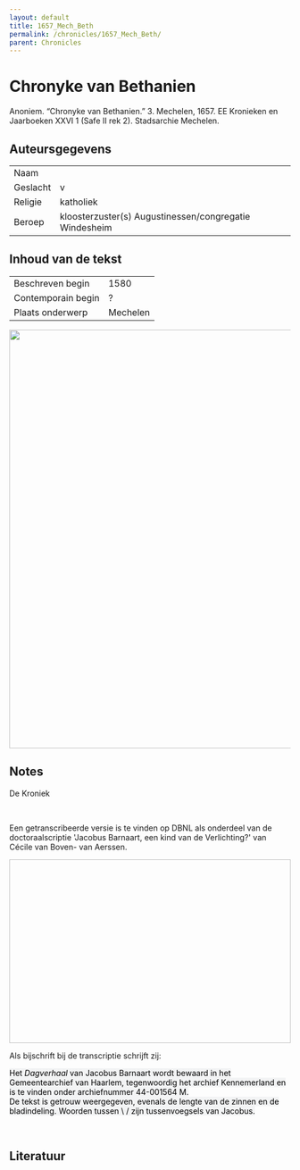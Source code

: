 ```yaml
---
layout: default
title: 1657_Mech_Beth
permalink: /chronicles/1657_Mech_Beth/
parent: Chronicles
--- 
```



# Chronyke van Bethanien 

Anoniem. “Chronyke van Bethanien.” 3. Mechelen, 1657. EE Kronieken en Jaarboeken XXVI 1 (Safe II rek 2). Stadsarchie Mechelen. 

## Auteursgegevens 

| | | 
| --------------- | --------------- | 
| Naam |   | 
| Geslacht | v | 
| Religie | katholiek | 
| Beroep | kloosterzuster(s) Augustinessen/congregatie Windesheim | 

## Inhoud van de tekst 

| | | 
| --------------- | --------------- | 
| Beschreven begin | 1580 | 
| Contemporain begin | ? | 
| Plaats onderwerp | Mechelen | 

[<img src="..\..\barplots_chronicles\1657_Mech_Beth.jpg" width="750"/>](..\..\barplots_chronicles\1657_Mech_Beth.jpg) 

## Notes 

<div data-schema-version="8"><p>De Kroniek</p>
<p>&nbsp;</p>
<p>Een getranscribeerde versie is te vinden op DBNL als onderdeel van de doctoraalscriptie 'Jacobus Barnaart, een kind van de Verlichting?' van Cécile van Boven- van Aerssen.</p>
<p><img alt="" data-attachment-key="XMKBAG3I" width="606" height="329"></p>
<p>Als bijschrift bij de transcriptie schrijft zij:</p>
<p><span style="color: #000000"><span style="background-color: #f3f4f5">Het&nbsp;</span></span><em><span style="color: #000000"><span style="background-color: #f3f4f5">Dagverhaal</span></span></em><span style="color: #000000"><span style="background-color: #f3f4f5">&nbsp;van Jacobus Barnaart wordt bewaard in het Gemeentearchief van Haarlem, tegenwoordig het archief Kennemerland en is te vinden onder archiefnummer 44-001564 M.<br>De tekst is getrouw weergegeven, evenals de lengte van de zinnen en de bladindeling. Woorden tussen \ / zijn tussenvoegsels van Jacobus.</span></span></p>
<p>&nbsp;</p>
</div> 

## Literatuur 

